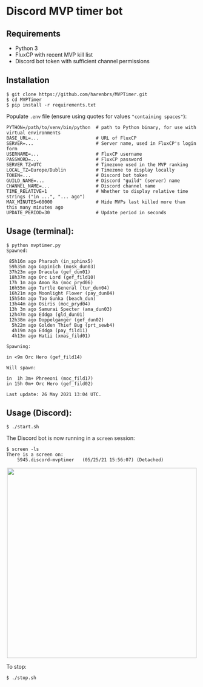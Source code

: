 # Discord MVP timer bot

## Requirements
- Python 3
- FluxCP with recent MVP kill list
- Discord bot token with sufficient channel permissions

## Installation

```
$ git clone https://github.com/harenbrs/MVPTimer.git
$ cd MVPTimer
$ pip install -r requirements.txt
```

Populate `.env` file (ensure using quotes for values `"containing spaces"`):

```
PYTHON=/path/to/venv/bin/python  # path to Python binary, for use with virtual environments
BASE_URL=...                     # URL of FluxCP
SERVER=...                       # Server name, used in FluxCP's login form
USERNAME=...                     # FluxCP username
PASSWORD=...                     # FluxCP password
SERVER_TZ=UTC                    # Timezone used in the MVP ranking
LOCAL_TZ=Europe/Dublin           # Timezone to display locally
TOKEN=...                        # Discord bot token
GUILD_NAME=...                   # Discord "guild" (server) name
CHANNEL_NAME=...                 # Discord channel name
TIME_RELATIVE=1                  # Whether to display relative time strings ("in ...", "... ago")
MAX_MINUTES=60000                # Hide MVPs last killed more than this many minutes ago
UPDATE_PERIOD=30                 # Update period in seconds
```

## Usage (terminal):

```
$ python mvptimer.py
Spawned:

 85h16m ago Pharaoh (in_sphinx5)
 59h35m ago Gopinich (mosk_dun03)
 37h23m ago Dracula (gef_dun01)
 18h37m ago Orc Lord (gef_fild10)
 17h 1m ago Amon Ra (moc_pryd06)
 16h55m ago Turtle General (tur_dun04)
 16h21m ago Moonlight Flower (pay_dun04)
 15h54m ago Tao Gunka (beach_dun)
 13h44m ago Osiris (moc_pryd04)
 13h 3m ago Samurai Specter (ama_dun03)
 12h47m ago Eddga (gld_dun01)
 12h38m ago Doppelganger (gef_dun02)
  5h22m ago Golden Thief Bug (prt_sewb4)
  4h19m ago Eddga (pay_fild11)
  4h13m ago Hatii (xmas_fild01)

Spawning:

in <9m Orc Hero (gef_fild14)

Will spawn:

in  1h 3m+ Phreeoni (moc_fild17)
in 15h 0m+ Orc Hero (gef_fild02)

Last update: 26 May 2021 13:04 UTC.
```

## Usage (Discord):

```
$ ./start.sh
```

The Discord bot is now running in a `screen` session:

```
$ screen -ls
There is a screen on:
	5945.discord-mvptimer	(05/25/21 15:56:07)	(Detached)
```

<div align="center">
<img src="https://user-images.githubusercontent.com/1812261/119664692-80e08100-be2b-11eb-8078-50d1dca5aeca.png" width="500">
</div>

To stop:

```
$ ./stop.sh
```